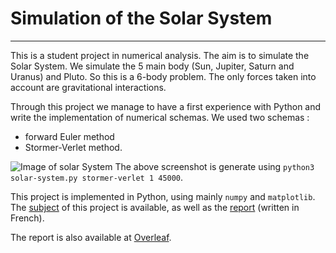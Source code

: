 # Simulation of the Solar System

---
This is a student project in numerical analysis. The aim is to simulate the Solar System. We simulate the 5 main body
(Sun, Jupiter, Saturn and Uranus) and Pluto. So this is a 6-body problem. The only forces taken into account are
gravitational interactions.

Through this project we manage to have a first experience with Python and write the implementation of numerical schemas.
We used two schemas :
* forward Euler method
* Stormer-Verlet method.

![Image of solar System](https://github.com/SolarSystem/ressources/solar_system_simulation.png)
The above screenshot is generate using ``python3 solar-system.py stormer-verlet 1 45000``.

This project is implemented in Python, using mainly ``numpy`` and ``matplotlib``. The
[subject](https://github.com/SolarSystem/ressources/sujet.pdf) of this project is available, as well as
the [report](https://github.com/SolarSystem/ressources/rapport.pdf) (written in French).

The report is also available at [Overleaf](https://www.overleaf.com/read/kybhbxbcxtsd).